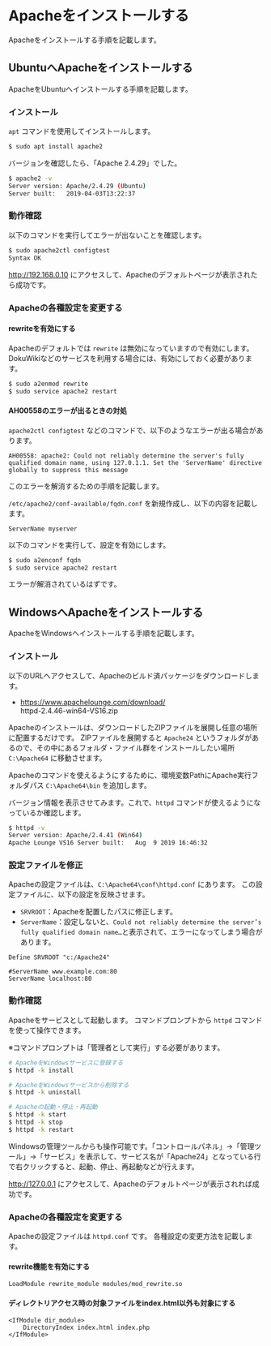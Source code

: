 # Apacheをインストールする

Apacheをインストールする手順を記載します。

## UbuntuへApacheをインストールする

ApacheをUbuntuへインストールする手順を記載します。

### インストール

`apt` コマンドを使用してインストールします。

```bash
$ sudo apt install apache2
```

バージョンを確認したら、「Apache 2.4.29」でした。

```bash
$ apache2 -v
Server version: Apache/2.4.29 (Ubuntu)
Server built:   2019-04-03T13:22:37
```

### 動作確認

以下のコマンドを実行してエラーが出ないことを確認します。

```bash
$ sudo apache2ctl configtest
Syntax OK
```

<http://192.168.0.10> にアクセスして、Apacheのデフォルトページが表示されたら成功です。

### Apacheの各種設定を変更する

#### rewriteを有効にする

Apacheのデフォルトでは `rewrite` は無効になっていますので有効にします。
DokuWikiなどのサービスを利用する場合には、有効にしておく必要があります。

```bash
$ sudo a2enmod rewrite
$ sudo service apache2 restart
```

#### AH00558のエラーが出るときの対処

`apache2ctl configtest` などのコマンドで、以下のようなエラーが出る場合があります。

```text
AH00558: apache2: Could not reliably determine the server's fully qualified domain name, using 127.0.1.1. Set the 'ServerName' directive globally to suppress this message
```

このエラーを解消するための手順を記載します。

`/etc/apache2/conf-available/fqdn.conf` を新規作成し、以下の内容を記載します。

```text
ServerName myserver
```

以下のコマンドを実行して、設定を有効にします。

```bash
$ sudo a2enconf fqdn
$ sudo service apache2 restart
```

エラーが解消されているはずです。

## WindowsへApacheをインストールする

ApacheをWindowsへインストールする手順を記載します。

### インストール

以下のURLへアクセスして、Apacheのビルド済パッケージをダウンロードします。

- <https://www.apachelounge.com/download/>  
  httpd-2.4.46-win64-VS16.zip

Apacheのインストールは、ダウンロードしたZIPファイルを展開し任意の場所に配置するだけです。
ZIPファイルを展開すると `Apache24` というフォルダがあるので、その中にあるフォルダ・ファイル群をインストールしたい場所 `C:\Apache64` に移動させます。

Apacheのコマンドを使えるようにするために、環境変数PathにApache実行フォルダパス `C:\Apache64\bin` を追加します。

バージョン情報を表示させてみます。これで、`httpd` コマンドが使えるようになっているか確認します。

```bash
$ httpd -v
Server version: Apache/2.4.41 (Win64)
Apache Lounge VS16 Server built:   Aug  9 2019 16:46:32
```

### 設定ファイルを修正

Apacheの設定ファイルは、`C:\Apache64\conf\httpd.conf` にあります。
この設定ファイルに、以下の設定を反映させます。

- `SRVROOT`：Apacheを配置したパスに修正します。
- `ServerName`：設定しないと、`Could not reliably determine the server’s fully qualified domain name…`と表示されて、エラーになってしまう場合があります。

```text
Define SRVROOT "c:/Apache24"

#ServerName www.example.com:80
ServerName localhost:80
```

### 動作確認

Apacheをサービスとして起動します。
コマンドプロンプトから `httpd` コマンドを使って操作できます。

※コマンドプロンプトは「管理者として実行」する必要があります。

```bash
# ApacheをWindowsサービスに登録する
$ httpd -k install

# ApacheをWindowsサービスから削除する
$ httpd -k uninstall

# Apacheの起動・停止・再起動
$ httpd -k start
$ httpd -k stop
$ httpd -k restart
```

Windowsの管理ツールからも操作可能です。「コントロールパネル」->「管理ツール」->「サービス」を表示して、サービス名が「Apache24」となっている行で右クリックすると、起動、停止、再起動などが行えます。

<http://127.0.0.1> にアクセスして、Apacheのデフォルトページが表示されれば成功です。

### Apacheの各種設定を変更する

Apacheの設定ファイルは `httpd.conf` です。
各種設定の変更方法を記載します。

#### rewrite機能を有効にする

```text
LoadModule rewrite_module modules/mod_rewrite.so
```

#### ディレクトリアクセス時の対象ファイルをindex.html以外も対象にする

```text
<IfModule dir_module>
    DirectoryIndex index.html index.php
</IfModule>
```
